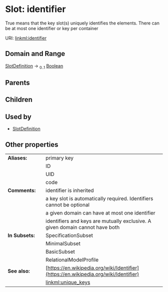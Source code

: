
# Slot: identifier


True means that the key slot(s) uniquely identifies the elements. There can be at most one identifier or key per container

URI: [linkml:identifier](https://w3id.org/linkml/identifier)


## Domain and Range

[SlotDefinition](SlotDefinition.md) &#8594;  <sub>0..1</sub> [Boolean](Boolean.md)

## Parents


## Children


## Used by

 * [SlotDefinition](SlotDefinition.md)

## Other properties

|  |  |  |
| --- | --- | --- |
| **Aliases:** | | primary key |
|  | | ID |
|  | | UID |
|  | | code |
| **Comments:** | | identifier is inherited |
|  | | a key slot is automatically required.  Identifiers cannot be optional |
|  | | a given domain can have at most one identifier |
|  | | identifiers and keys are mutually exclusive.  A given domain cannot have both |
| **In Subsets:** | | SpecificationSubset |
|  | | MinimalSubset |
|  | | BasicSubset |
|  | | RelationalModelProfile |
| **See also:** | | [https://en.wikipedia.org/wiki/Identifier](https://en.wikipedia.org/wiki/Identifier) |
|  | | [linkml:unique_keys](linkml:unique_keys) |

